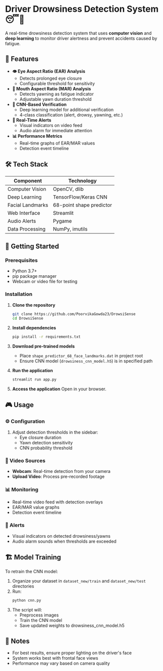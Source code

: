 # Driver Drowsiness Detection System 😴🚗

A real-time drowsiness detection system that uses **computer vision** and **deep learning** to monitor driver alertness and prevent accidents caused by fatigue.

## 🌟 Features

- **👁️ Eye Aspect Ratio (EAR) Analysis**
  - Detects prolonged eye closure
  - Configurable threshold for sensitivity
- **👄 Mouth Aspect Ratio (MAR) Analysis**
  - Detects yawning as fatigue indicator
  - Adjustable yawn duration threshold
- **🤖 CNN-Based Verification**
  - Deep learning model for additional verification
  - 4-class classification (alert, drowsy, yawning, etc.)
- **🚨 Real-Time Alerts**
  - Visual indicators on video feed
  - Audio alarm for immediate attention
- **📊 Performance Metrics**
  - Real-time graphs of EAR/MAR values
  - Detection event timeline

## 🛠 Tech Stack

| Component               | Technology                         |
|-------------------------|------------------------------------|
| Computer Vision         | OpenCV, dlib                       |
| Deep Learning           | TensorFlow/Keras CNN               |
| Facial Landmarks        | 68-point shape predictor           |
| Web Interface           | Streamlit                          |
| Audio Alerts            | Pygame                             |
| Data Processing         | NumPy, imutils                     |

## 🚀 Getting Started

### Prerequisites
- Python 3.7+
- pip package manager
- Webcam or video file for testing

### Installation

1. **Clone the repository**
    ```bash
    git clone https://github.com/PoorvikaGowda23/DrowsiSense
    cd DrowsiSense
    ```

2. **Install dependencies**
    ```bash
    pip install -r requirements.txt
    ```

3. **Download pre-trained models**
    - Place `shape_predictor_68_face_landmarks.dat` in project root
    - Ensure CNN model (`drowsiness_cnn_model.h5`) is in specified path

4. **Run the application**
    ```bash
    streamlit run app.py
    ```

5. **Access the application**
    Open in your browser.


## 🎮 Usage

### ⚙️ Configuration
1. Adjust detection thresholds in the sidebar:
   - Eye closure duration
   - Yawn detection sensitivity
   - CNN probability threshold

### 🎥 Video Sources
- **Webcam**: Real-time detection from your camera
- **Upload Video**: Process pre-recorded footage

### 📊 Monitoring
- Real-time video feed with detection overlays
- EAR/MAR value graphs
- Detection event timeline

### 🚨 Alerts
- Visual indicators on detected drowsiness/yawns
- Audio alarm sounds when thresholds are exceeded

## 🏗️ Model Training

To retrain the CNN model:
1. Organize your dataset in `dataset_new/train` and `dataset_new/test` directories
2. Run:
   ```bash
   python cnn.py
   ```
3. The script will:
    - Preprocess images
    - Train the CNN model
    - Save updated weights to drowsiness_cnn_model.h5

## 📝 Notes
- For best results, ensure proper lighting on the driver's face
- System works best with frontal face views
- Performance may vary based on camera quality
